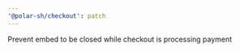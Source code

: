 ```yaml
---
'@polar-sh/checkout': patch
---
```


Prevent embed to be closed while checkout is processing payment
